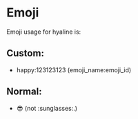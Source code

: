 # Emoji
Emoji usage for hyaline is:

## Custom: 
 - happy:123123123 (emoji_name:emoji_id)
## Normal: 
 - 😎 (not \:sunglasses:.)